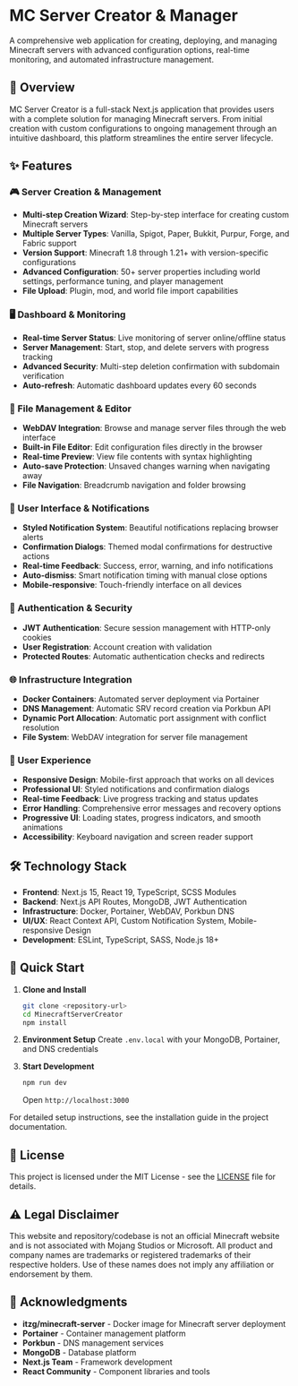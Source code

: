 # MC Server Creator & Manager

A comprehensive web application for creating, deploying, and managing Minecraft servers with advanced configuration options, real-time monitoring, and automated infrastructure management.

## 🚀 Overview

MC Server Creator is a full-stack Next.js application that provides users with a complete solution for managing Minecraft servers. From initial creation with custom configurations to ongoing management through an intuitive dashboard, this platform streamlines the entire server lifecycle.

## ✨ Features

### 🎮 Server Creation & Management
- **Multi-step Creation Wizard**: Step-by-step interface for creating custom Minecraft servers
- **Multiple Server Types**: Vanilla, Spigot, Paper, Bukkit, Purpur, Forge, and Fabric support
- **Version Support**: Minecraft 1.8 through 1.21+ with version-specific configurations
- **Advanced Configuration**: 50+ server properties including world settings, performance tuning, and player management
- **File Upload**: Plugin, mod, and world file import capabilities

### 🖥️ Dashboard & Monitoring
- **Real-time Server Status**: Live monitoring of server online/offline status
- **Server Management**: Start, stop, and delete servers with progress tracking
- **Advanced Security**: Multi-step deletion confirmation with subdomain verification
- **Auto-refresh**: Automatic dashboard updates every 60 seconds

### 📁 File Management & Editor
- **WebDAV Integration**: Browse and manage server files through the web interface
- **Built-in File Editor**: Edit configuration files directly in the browser
- **Real-time Preview**: View file contents with syntax highlighting
- **Auto-save Protection**: Unsaved changes warning when navigating away
- **File Navigation**: Breadcrumb navigation and folder browsing

### 💬 User Interface & Notifications
- **Styled Notification System**: Beautiful notifications replacing browser alerts
- **Confirmation Dialogs**: Themed modal confirmations for destructive actions
- **Real-time Feedback**: Success, error, warning, and info notifications
- **Auto-dismiss**: Smart notification timing with manual close options
- **Mobile-responsive**: Touch-friendly interface on all devices

### 🔐 Authentication & Security
- **JWT Authentication**: Secure session management with HTTP-only cookies
- **User Registration**: Account creation with validation
- **Protected Routes**: Automatic authentication checks and redirects

### 🌐 Infrastructure Integration
- **Docker Containers**: Automated server deployment via Portainer
- **DNS Management**: Automatic SRV record creation via Porkbun API
- **Dynamic Port Allocation**: Automatic port assignment with conflict resolution
- **File System**: WebDAV integration for server file management

### 🎨 User Experience
- **Responsive Design**: Mobile-first approach that works on all devices
- **Professional UI**: Styled notifications and confirmation dialogs
- **Real-time Feedback**: Live progress tracking and status updates
- **Error Handling**: Comprehensive error messages and recovery options
- **Progressive UI**: Loading states, progress indicators, and smooth animations
- **Accessibility**: Keyboard navigation and screen reader support

## 🛠️ Technology Stack

- **Frontend**: Next.js 15, React 19, TypeScript, SCSS Modules
- **Backend**: Next.js API Routes, MongoDB, JWT Authentication
- **Infrastructure**: Docker, Portainer, WebDAV, Porkbun DNS
- **UI/UX**: React Context API, Custom Notification System, Mobile-responsive Design
- **Development**: ESLint, TypeScript, SASS, Node.js 18+

## 🚦 Quick Start

1. **Clone and Install**
   ```bash
   git clone <repository-url>
   cd MinecraftServerCreator
   npm install
   ```

2. **Environment Setup**
   Create `.env.local` with your MongoDB, Portainer, and DNS credentials

3. **Start Development**
   ```bash
   npm run dev
   ```
   Open `http://localhost:3000`

For detailed setup instructions, see the installation guide in the project documentation.

## 📝 License

This project is licensed under the MIT License - see the [LICENSE](./LICENSE) file for details.

## ⚠️ Legal Disclaimer

This website and repository/codebase is not an official Minecraft website and is not associated with Mojang Studios or Microsoft. All product and company names are trademarks or registered trademarks of their respective holders. Use of these names does not imply any affiliation or endorsement by them.

## 🙏 Acknowledgments

- **itzg/minecraft-server** - Docker image for Minecraft server deployment
- **Portainer** - Container management platform
- **Porkbun** - DNS management services
- **MongoDB** - Database platform
- **Next.js Team** - Framework development
- **React Community** - Component libraries and tools